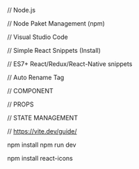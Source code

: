 // Node.js

// Node Paket Management (npm)

// Visual Studio Code 

// Simple React Snippets (Install)

// ES7+ React/Redux/React-Native snippets

// Auto Rename Tag

// COMPONENT

// PROPS

// STATE MANAGEMENT

// https://vite.dev/guide/



npm install
npm run dev


npm install react-icons

